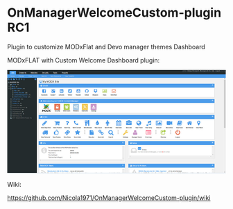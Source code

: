 OnManagerWelcomeCustom-plugin RC1
=============================

Plugin to customize MODxFlat and Devo manager themes Dashboard

MODxFLAT with Custom Welcome Dashboard plugin:

![dashboard with plugin](https://raw.githubusercontent.com/Nicola1971/training-materials/master/doc/Dashboard-with-plugin-resized.jpg)


Wiki:

https://github.com/Nicola1971/OnManagerWelcomeCustom-plugin/wiki
